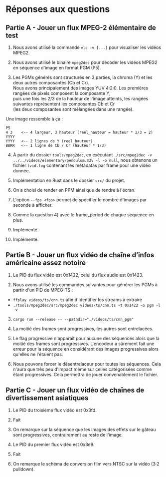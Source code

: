 # Réponses aux questions

## Partie A - Jouer un flux MPEG-2 élémentaire de test

1. Nous avons utilisé la commande `vlc -v [...]` pour visualiser les vidéos MPEG2.

2. Nous avons utilisé le binaire `mpeg2dec` pour décoder les vidéos MPEG2 en séquence d'image en format PGM (P5).

3. Les PGMs générés sont structurés en 3 parties, la chroma (Y) et les deux autres composantes (Cb et Cr). \
   Nous avons principalement des images YUV 4:2:0. Les premières rangées de pixels composent la composante Y, \
   puis une fois les 2/3 de la hauteur de l'image atteints, les rangées suivantes représentent les composantes Cb et Cr \
    (les deux composantes sont mélangées dans une rangée).

Une image ressemble à ça :

```text
P5
4 3    <-- 4 largeur, 3 hauteur (reel_hauteur = hauteur * 2/3 = 2)
YYYY
YYYY   <-- 2 lignes de Y (reel_hauteur)
BBRR   <-- 1 ligne de Cb / Cr (hauteur * 1/3)
```

4. À partir du dossier `tools/mpeg2dec`, en exécutant `./src/mpeg2dec -v ../../videos/elementary/pendulum.m2v -l -o null`, nous obtenons un fichier `tvid.log` contenant les métadatas par frame pour une vidéo donnée.

5. Implémentation en Rust dans le dossier `src/` du projet.

6. On a choisi de render en PPM ainsi que de rendre à l'écran.

7. L'option `--fps <fps>` permet de spécifier le nombre d'images par seconde à afficher.

8. Comme la question 4) avec le frame_period de chaque séquence en plus.

9. Implémenté.

10. Implémenté.

## Partie B - Jouer un flux vidéo de chaîne d’infos américaine assez notoire

1. Le PID du flux vidéo est 0x1422, celui du flux audio est 0x1423.

2. Nous avons utilisé les commandes suivantes pour générer les PGMs à partir d'un PID de MPEG-TS :

-   `ffplay videos/ts/cnn.ts` afin d'identifier les streams à extraire
-   `./tools/mpeg2dec/src/mpeg2dec videos/ts/cnn.ts -t 0x1422 -o pgm -l -v`

3. `cargo run --release -- --pathdir="./videos/ts/cnn_pgm"`

4. La moitié des frames sont progressives, les autres sont entrelacées.

5. Le flag progressive n'apparaît pour aucune des séquences alors que la moitié des frames sont progressives. L'encodeur a sûrement fait une erreur pour la séquence en considérant des images progressives alors qu'elles ne l'étaient pas.

6. Nous pouvons forcer le désentrelaceur pour toutes les séquences. Cela n'aura que très peu d'impact même sur celles catégorisées comme étant progressives. Cela permettra de jouer convenablement le fichier.

## Partie C - Jouer un flux vidéo de chaînes de divertissement asiatiques

1. Le PID du troisième flux vidéo est 0x3fd.

2. Fait

3. On remarque sur la séquence que les images des effets sur le gâteau sont progressives, contrairement au reste de l'image.

4. Le PID du premier flux vidéo est 0x3e9.

5. Fait

6. On remarque le schéma de conversion film vers NTSC sur la vidéo (3:2 pulldown).
